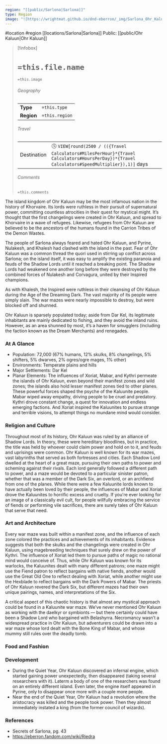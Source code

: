 ```yaml
---
region: "[[public/Sarlona|Sarlona]]"
type: Region
image: "![https://wrightmat.github.io/dnd-eberron/_img/Sarlona_Ohr_Kaluun.png|250](https://wrightmat.github.io/dnd-eberron/_img/Sarlona_Ohr_Kaluun.png)"
---
```

 #location #region [[locations/Sarlona|Sarlona]]
Public: [[public/Ohr Kaluun|Ohr Kaluun]]

> [!infobox]
> # `=this.file.name`
> `=this.image`
> ###### Geography
> |  |  |
> | ---- | ---- |
> | **Type** | `=this.type` |
> | **Region** | `=this.region` |
> ###### Travel
> |  |  |
> | ---- | ---- |
> | Destination | 🕓 `VIEW[round(2500 / (({Travel Calculators#MilesPerHour}*{Travel Calculators#HoursPerDay})*{Travel Calculators#SpeedMultiplier}),1)]` days |
> ###### Comments
> `=this.comments`

The island kingdom of Ohr Kaluun may be the most infamous nation in the history of Khorvaire. Its lords were ruthless in their pursuit of supernatural power, committing countless atrocities in their quest for mystical might. It’s thought that the first changelings were created in Ohr Kaluun, and spread to Khorvaire in a wave of refugees. Likewise, refugees from Ohr Kaluun are believed to be the ancestors of the humans found in the Carrion Tribes of the Demon Wastes.

The people of Sarlona always feared and hated Ohr Kaluun, and Pyrine, Nulakesh, and Khalesh had clashed with the island in the past. Fear of Ohr Kaluun was a common thread the quori used in stirring up conflict across Sarlona; on the island itself, it was easy to amplify the existing paranoia and feuds of the Shadow Lords until it reached a breaking point. The Shadow Lords had weakened one another long before they were destroyed by the combined forces of Nulakesh and Corvagura, united by their Inspired champions.

As with Khalesh, the Inspired were ruthless in their cleansing of Ohr Kaluun during the Age of the Dreaming Dark. The vast majority of its people were simply slain. The war mazes were nearly impossible to destroy, but were blocked off and shunned.

Ohr Kaluun is sparsely populated today; aside from Dar Kel, its legitimate inhabitants are mainly dedicated to fishing, and they avoid the inland ruins. However, as an area shunned by most, it’s a haven for smugglers (including the faction known as the Dream Merchants) and renegades.

### At A Glance

* Population: 72,000 (67% humans, 12% skulks, 8% changelings, 5% shifters, 5% dwarves, 2% ogres/ogre mages, 1% other)
* Environments: Temperate plains and hills
* Major Settlements: Dar Kel
* Planar Elements: The influences of Xoriat, Mabar, and Kythri permeate the islands of Ohr Kaluun, even beyond their manifest zones and wild zones; the islands also hold lesser manifest zones tied to other planes. These powerful forces shaped the psyche of the Kaluunite people. Mabar wiped away empathy, driving people to be cruel and predatory. Kythri drove constant change, a quest for innovation and endless emerging factions. And Xoriat inspired the Kaluunites to pursue strange and terrible visions, to attempt things no mundane mind would consider.

### Religion and Culture

Throughout most of its history, Ohr Kaluun was ruled by an alliance of Shadow Lords. In theory, these were hereditary bloodlines, but in practice, the title was held by whoever could claim power and hold on to it, and feuds and uprisings were common. Ohr Kaluun is well known for its war mazes, vast labyrinths that served as both fortresses and cities. Each Shadow Lord dwelled at the heart of a great maze, pursuing their own paths to power and scheming against their rivals. Each lord generally followed a different path to power, and a maze would be devoted to a particular sinister patron, whether that was a member of the Dark Six, an overlord, or an archfiend from one of the planes. While there were a few Kaluunite lords known to have actually been loved by their people, the influences of Mabar and Xoriat drove the Kaluunites to horrific excess and cruelty. If you're ever looking for an image of a classically evil cult, for people willfully embracing the service of fiends or performing vile sacrifices, there are surely tales of Ohr Kaluun that serve that need.

### Art and Architecture

Every war maze was built within a manifest zone, and the influence of each zone colored the practices and achievements of its inhabitants. Evidence suggests that both the skulks and the changelings were created in Ohr Kaluun, using magebreeding techniques that surely drew on the power of Kythri. The influence of Xoriat led them to pursue paths of magic no rational mind would conceive of. Thus, while Ohr Kaluun was known for its warlocks, the Kaluunites dealt with many different patrons; one maze might use the Fiend patron to reflect bargains with native fiends, another would use the Great Old One to reflect dealing with Xoriat, while another might use the Hexblade to reflect bargains with the Dark Powers of Mabar. The priests of Ohr Kaluun revered the Dark Six, but different mazes had their own unique pairings, names, and interpretations of the Six.

A critical aspect of this chaotic history is that almost any mystical approach could be found in a Kaluunite war maze. We’ve never mentioned Ohr Kaluun as working with the daelkyr or symbionts — but there certainly could have been a Shadow Lord who bargained with Belashyrra. Necromancy wasn’t a widespread practice in Ohr Kaluun, but adventurers could be drawn into a war maze whose lord dealt with the Bone King of Mabar, and whose mummy still rules over the deadly tomb.

### Food and Fashion



### Development

* During the Quiet Year, Ohr Kaluun discovered an infernal engine, which started gaining power unexpectedly, then disappeared (taking several researchers with it). Laterm a body of one of the researchers was found on an entirely different island. Even later, the engine itself appeared in Pyrine, only to disappear once more with a couple more people.
* Near the end of the Quiet Year, Ohr Kaluun had a revolution where the aristocracy was killed and the people took power. Then they almost immediately instated a king (from the former council of wizards).

### References

* Secrets of Sarlona, pg. 43
* https://eberron.fandom.com/wiki/Riedra

